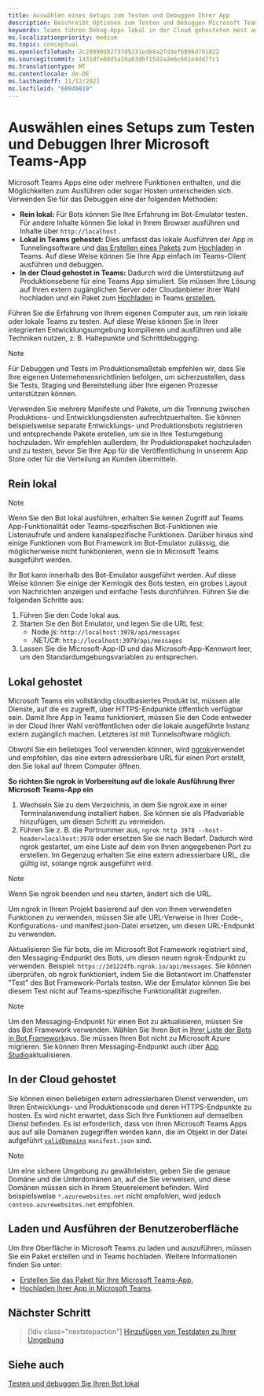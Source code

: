 ```yaml
---
title: Auswählen eines Setups zum Testen und Debuggen Ihrer App
description: Beschreibt Optionen zum Testen und Debuggen Microsoft Teams Apps in einer lokalen und in der Cloud gehosteten Umgebung.
keywords: Teams führen Debug-Apps lokal in der Cloud gehosteten Host aus
ms.localizationpriority: medium
ms.topic: conceptual
ms.openlocfilehash: 2c28090d82737d5231ed68a2fd3ef6896d701022
ms.sourcegitcommit: 1431dfe08d5a19a63dbf1542a2e6c661e4dd7fc1
ms.translationtype: MT
ms.contentlocale: de-DE
ms.lasthandoff: 11/12/2021
ms.locfileid: "60949019"
---
```

# <a name="choose-a-setup-to-test-and-debug-your-microsoft-teams-app"></a>Auswählen eines Setups zum Testen und Debuggen Ihrer Microsoft Teams-App

Microsoft Teams Apps eine oder mehrere Funktionen enthalten, und die Möglichkeiten zum Ausführen oder sogar Hosten unterscheiden sich. Verwenden Sie für das Debuggen eine der folgenden Methoden:

* **Rein lokal:** Für Bots können Sie Ihre Erfahrung im Bot-Emulator testen. Für andere Inhalte können Sie lokal in Ihrem Browser ausführen und Inhalte über `http://localhost` .
* **Lokal in Teams gehostet:** Dies umfasst das lokale Ausführen der App in Tunnelingsoftware und [das Erstellen eines Pakets](~/concepts/build-and-test/apps-package.md) zum [Hochladen](~/concepts/deploy-and-publish/apps-upload.md) in Teams. Auf diese Weise können Sie Ihre App einfach im Teams-Client ausführen und debuggen.
* **In der Cloud gehostet in Teams:** Dadurch wird die Unterstützung auf Produktionsebene für eine Teams App simuliert. Sie müssen Ihre Lösung auf Ihren extern zugänglichen Server oder Cloudanbieter ihrer Wahl hochladen und ein Paket zum [Hochladen](~/concepts/deploy-and-publish/apps-upload.md) in Teams [erstellen.](~/concepts/build-and-test/apps-package.md)

Führen Sie die Erfahrung von Ihrem eigenen Computer aus, um rein lokale oder lokale Teams zu testen. Auf diese Weise können Sie in Ihrer integrierten Entwicklungsumgebung kompilieren und ausführen und alle Techniken nutzen, z. B. Haltepunkte und Schrittdebugging.

> [!NOTE]
> Für Debuggen und Tests im Produktionsmaßstab empfehlen wir, dass Sie Ihre eigenen Unternehmensrichtlinien befolgen, um sicherzustellen, dass Sie Tests, Staging und Bereitstellung über Ihre eigenen Prozesse unterstützen können.

Verwenden Sie mehrere Manifeste und Pakete, um die Trennung zwischen Produktions- und Entwicklungsdiensten aufrechtzuerhalten. Sie können beispielsweise separate Entwicklungs- und Produktionsbots registrieren und entsprechende Pakete erstellen, um sie in Ihre Testumgebung hochzuladen. Wir empfehlen außerdem, Ihr Produktionspaket hochzuladen und zu testen, bevor Sie Ihre App für die Veröffentlichung in unserem App Store oder für die Verteilung an Kunden übermitteln.

## <a name="purely-local"></a>Rein lokal

> [!NOTE]
> Wenn Sie den Bot lokal ausführen, erhalten Sie keinen Zugriff auf Teams App-Funktionalität oder Teams-spezifischen Bot-Funktionen wie Listenaufrufe und andere kanalspezifische Funktionen. Darüber hinaus sind einige Funktionen vom Bot Framework im Bot-Emulator zulässig, die möglicherweise nicht funktionieren, wenn sie in Microsoft Teams ausgeführt werden.

Ihr Bot kann innerhalb des Bot-Emulator ausgeführt werden. Auf diese Weise können Sie einige der Kernlogik des Bots testen, ein grobes Layout von Nachrichten anzeigen und einfache Tests durchführen. Führen Sie die folgenden Schritte aus:

1. Führen Sie den Code lokal aus.
2. Starten Sie den Bot Emulator, und legen Sie die URL fest:
   * Node.js: `http://localhost:3978/api/messages`
   * .NET/C#: `http://localhost:3979/api/messages`
3. Lassen Sie die Microsoft-App-ID und das Microsoft-App-Kennwort leer, um den Standardumgebungsvariablen zu entsprechen.

## <a name="locally-hosted"></a>Lokal gehostet

Microsoft Teams ein vollständig cloudbasiertes Produkt ist, müssen alle Dienste, auf die es zugreift, über HTTPS-Endpunkte öffentlich verfügbar sein. Damit Ihre App in Teams funktioniert, müssen Sie den Code entweder in der Cloud Ihrer Wahl veröffentlichen oder die lokale ausgeführte Instanz extern zugänglich machen. Letzteres ist mit Tunnelsoftware möglich.

Obwohl Sie ein beliebiges Tool verwenden können, wird [ngrok](https://ngrok.com/download)verwendet und empfohlen, das eine extern adressierbare URL für einen Port erstellt, den Sie lokal auf Ihrem Computer öffnen. 

**So richten Sie ngrok in Vorbereitung auf die lokale Ausführung Ihrer Microsoft Teams-App ein**

1. Wechseln Sie zu dem Verzeichnis, in dem Sie ngrok.exe in einer Terminalanwendung installiert haben. Sie können sie als Pfadvariable hinzufügen, um diesen Schritt zu vermeiden.
2. Führen Sie z. B. die Portnummer aus, `ngrok http 3978 --host-header=localhost:3978` oder ersetzen Sie sie nach Bedarf.
   Dadurch wird ngrok gestartet, um eine Liste auf dem von Ihnen angegebenen Port zu erstellen. Im Gegenzug erhalten Sie eine extern adressierbare URL, die gültig ist, solange ngrok ausgeführt wird.

> [!NOTE]
> Wenn Sie ngrok beenden und neu starten, ändert sich die URL.

Um ngrok in Ihrem Projekt basierend auf den von Ihnen verwendeten Funktionen zu verwenden, müssen Sie alle URL-Verweise in Ihrer Code-, Konfigurations- und manifest.json-Datei ersetzen, um diesen URL-Endpunkt zu verwenden.

Aktualisieren Sie für bots, die im Microsoft Bot Framework registriert sind, den Messaging-Endpunkt des Bots, um diesen neuen ngrok-Endpunkt zu verwenden. Beispiel: `https://2d1224fb.ngrok.io/api/messages`. Sie können überprüfen, ob ngrok funktioniert, indem Sie die Botantwort im Chatfenster "Test" des Bot Framework-Portals testen. Wie der Emulator können Sie bei diesem Test nicht auf Teams-spezifische Funktionalität zugreifen.

> [!NOTE]
> Um den Messaging-Endpunkt für einen Bot zu aktualisieren, müssen Sie das Bot Framework verwenden. Wählen Sie Ihren Bot in [Ihrer Liste der Bots in Bot Framework](https://dev.botframework.com/bots)aus. Sie müssen Ihren Bot nicht zu Microsoft Azure migrieren. Sie können Ihren Messaging-Endpunkt auch über [App Studio](~/concepts/build-and-test/app-studio-overview.md)aktualisieren.

## <a name="cloud-hosted"></a>In der Cloud gehostet

Sie können einen beliebigen extern adressierbaren Dienst verwenden, um Ihren Entwicklungs- und Produktionscode und deren HTTPS-Endpunkte zu hosten. Es wird nicht erwartet, dass Sich Ihre Funktionen auf demselben Dienst befinden. Es ist erforderlich, dass von Ihren Microsoft Teams Apps aus auf alle Domänen zugegriffen werden kann, die im Objekt in der Datei aufgeführt [`validDomains`](~/resources/schema/manifest-schema.md#validdomains) `manifest.json` sind.

> [!NOTE]
> Um eine sichere Umgebung zu gewährleisten, geben Sie die genaue Domäne und die Unterdomänen an, auf die Sie verweisen, und diese Domänen müssen sich in Ihrem Steuerelement befinden. Wird beispielsweise `*.azurewebsites.net` nicht empfohlen, wird jedoch `contoso.azurewebsites.net` empfohlen.

## <a name="load-and-run-your-experience"></a>Laden und Ausführen der Benutzeroberfläche

Um Ihre Oberfläche in Microsoft Teams zu laden und auszuführen, müssen Sie ein Paket erstellen und in Teams hochladen. Weitere Informationen finden Sie unter:

* [Erstellen Sie das Paket für Ihre Microsoft Teams-App.](~/concepts/build-and-test/apps-package.md)
* [Hochladen Ihrer App in Microsoft Teams](~/concepts/deploy-and-publish/apps-upload.md).

## <a name="next-step"></a>Nächster Schritt

> [!div class="nextstepaction"] 
> [Hinzufügen von Testdaten zu Ihrer Umgebung](~/concepts/build-and-test/test-data.md)

## <a name="see-also"></a>Siehe auch

[Testen und debuggen Sie Ihren Bot lokal](../../bots/how-to/debug/locally-with-an-ide.md#test-and-debug-your-bot-locally)

